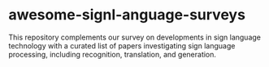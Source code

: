 # awesome-signl-anguage-surveys
This repository complements our survey on developments in sign language technology with a curated list of papers investigating sign language processing, including recognition, translation, and generation.
